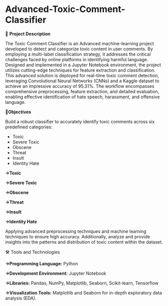 # Advanced-Toxic-Comment-Classifier

📜 **Project Description**
 
The Toxic Comment Classifier is an Advanced machine-learning project developed to detect and categorize toxic content in user comments. By employing a multi-label classification strategy, it addresses the critical challenges faced by online platforms in identifying harmful language. Designed and implemented in a Jupyter Notebook environment, the project utilizes cutting-edge techniques for feature extraction and classification.
This advanced solution is deployed for real-time toxic comment detection, leveraging Convolutional Neural Networks (CNNs) and a Kaggle dataset to achieve an impressive accuracy of 95.31%. The workflow encompasses comprehensive preprocessing, feature extraction, and detailed evaluation, enabling effective identification of hate speech, harassment, and offensive language.

🎯**Objectives**

Build a robust classifier to accurately identify toxic comments across six predefined categories:
- Toxic  
- Severe Toxic  
- Obscene  
- Threat  
- Insult  
- Identity Hate

**->Toxic**

**->Severe Toxic**

**->Obscene**

**->Threat**

**->Insult**

**->Identity Hate**

Applying advanced preprocessing techniques and machine learning techniques  to ensure high accuracy. Additionally, analyze and provide insights into the patterns and distribution of toxic content within the dataset.

🛠️ Tools and Technologies

**->Programming Language:** Python

**->Development Environment:** Jupyter Notebook 

**->Libraries:** Pandas, NumPy, Matplotlib, Seaborn, Scikit-learn, Tensorflow

**->Visualization Tools:** Matplotlib and Seaborn for in-depth exploratory data analysis (EDA).





